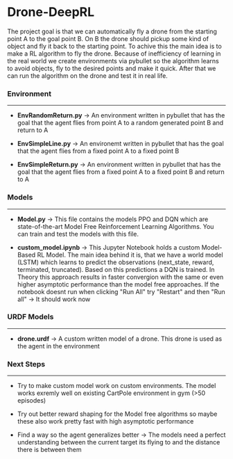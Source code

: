 # Drone-DeepRL
The project goal is that we can automatically fly a drone from the starting point A to the goal point B. On B the drone should pickup some kind of object and fly it back to the starting point. To achive this the main idea is to make a RL algorithm to fly the drone. Because of inefficiency of learning in the real world we create environments via pybullet so the algorithm learns to avoid objects, fly to the desired points and make it quick. After that we can run the algorithm on the drone and test it in real life.


### Environment
---
- **EnvRandomReturn.py** -> An environment written in pybullet that has the goal that the agent flies from point A to a random generated point B and return to A

- **EnvSimpleLine.py** -> An environemt written in pybullet that has the goal that the agent flies from a fixed point A to a fixed point B

- **EnvSimpleReturn.py** -> An environment written in pybullet that has the goal that the agent flies from a fixed point A to a fixed point B and return to A

### Models
---
- **Model.py** -> This file contains the models PPO and DQN which are state-of-the-art Model Free Reinforcement Learning Algorithms. You can train and test the models with this file.

- **custom_model.ipynb** -> This Jupyter Notebook holds a custom Model-Based RL Model. The main idea behind it is, that we have a world model (LSTM) which learns to predict the observations (next_state, reward, terminated, truncated). Based on this predictions a DQN is trained. In Theory this approach results in faster convergion with the same or even higher asymptotic performance than the model free approaches. If the notebook doesnt run when clicking "Run All" try "Restart" and then "Run all" -> It should work now

### URDF Models
---
- **drone.urdf** -> A custom written model of a drone. This drone is used as the agent in the environment

### Next Steps
---
- Try to make custom model work on custom environments. The model works exremly well on existing CartPole environment in gym (>50 episodes)

- Try out better reward shaping for the Model free algorithms so maybe these also work pretty fast with high asymptotic performance

- Find a way so the agent generalizes better -> The models need a perfect understanding between the current target its flying to and the distance there is between them